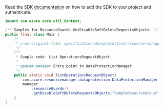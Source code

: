 Read the [SDK documentation](https://github.com/Azure/azure-sdk-for-java/blob/azure-resourcemanager-dataprotection_1.0.0-beta.1/sdk/dataprotection/azure-resourcemanager-dataprotection/README.md) on how to add the SDK to your project and authenticate.

```java
import com.azure.core.util.Context;

/** Samples for ResourceGuards GetDisableSoftDeleteRequestsObjects. */
public final class Main {
    /*
     * x-ms-original-file: specification/dataprotection/resource-manager/Microsoft.DataProtection/stable/2021-07-01/examples/ResourceGuardCRUD/ListDisableSoftDeleteRequests.json
     */
    /**
     * Sample code: List OperationsRequestObject.
     *
     * @param manager Entry point to DataProtectionManager.
     */
    public static void listOperationsRequestObject(
        com.azure.resourcemanager.dataprotection.DataProtectionManager manager) {
        manager
            .resourceGuards()
            .getDisableSoftDeleteRequestsObjects("SampleResourceGroup", "swaggerExample", Context.NONE);
    }
}
```

